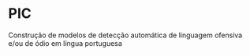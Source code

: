 # PIC
Construção de modelos de detecção automática de linguagem ofensiva e/ou de ódio em língua portuguesa 
